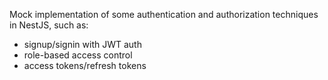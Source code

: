 Mock implementation of some authentication and authorization techniques in NestJS, such as:

- signup/signin with JWT auth
- role-based access control
- access tokens/refresh tokens